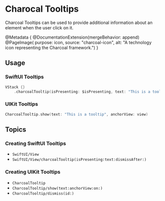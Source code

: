 # Charocal Tooltips

Charcoal Tooltips can be used to provide additional information about an element when the user click on it.

@Metadata {
    @DocumentationExtension(mergeBehavior: append)
    @PageImage(
        purpose: icon, 
        source: "charcoal-icon", 
        alt: "A technology icon representing the Charcoal framework.")
}

## Usage

### SwiftUI Tooltips

```swift
VStack {}
    .charcoalTooltip(isPresenting: $isPresenting, text: "This is a tooltip", dismissAfter: 2)
```

### UIKit Tooltips

```swift
CharcoalTooltip.show(text: "This is a tooltip", anchorView: view)
```

## Topics

### Creating SwiftUI Tooltips

- ``SwiftUI/View``
- ``SwiftUI/View/charcoalTooltip(isPresenting:text:dismissAfter:)``

### Creating UIKit Tooltips

- ``CharcoalTooltip``
- ``CharcoalTooltip/show(text:anchorView:on:)``
- ``CharcoalTooltip/dismiss(id:)``
